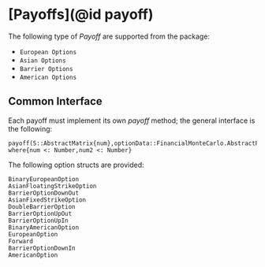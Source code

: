 # [Payoffs](@id payoff)

The following type of *Payoff* are supported from the package:

* `European Options`
* `Asian Options`
* `Barrier Options`
* `American Options`

## Common Interface

Each payoff must implement its own *payoff* method; the general interface is the following:
```@docs
payoff(S::AbstractMatrix{num},optionData::FinancialMonteCarlo.AbstractPayoff,spotData::ZeroRateCurve,T1::num2=optionData.T) where{num <: Number,num2 <: Number}
```
The following option structs are provided:
```@docs
BinaryEuropeanOption
AsianFloatingStrikeOption
BarrierOptionDownOut
AsianFixedStrikeOption
DoubleBarrierOption
BarrierOptionUpOut
BarrierOptionUpIn
BinaryAmericanOption
EuropeanOption
Forward
BarrierOptionDownIn
AmericanOption
```